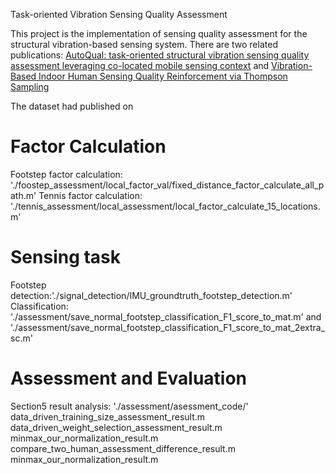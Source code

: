 Task-oriented Vibration Sensing Quality Assessment

This project is the implementation of sensing quality assessment for the structural vibration-based sensing system. 
There are two related publications: [AutoQual: task-oriented structural vibration sensing quality assessment leveraging co-located mobile sensing context](https://link.springer.com/article/10.1007/s42486-021-00073-3) and [Vibration-Based Indoor Human Sensing Quality Reinforcement via Thompson Sampling](https://dl.acm.org/doi/pdf/10.1145/3458648.3460012)

The dataset had published on 


# Factor Calculation
Footstep factor calculation: './foostep_assessment/local_factor_val/fixed_distance_factor_calculate_all_path.m'
Tennis factor calculation: './tennis_assessment/local_assessment/local_factor_calculate_15_locations.m'

# Sensing task
Footstep detection:'./signal_detection/IMU_groundtruth_footstep_detection.m'
Classification: './assessment/save_normal_footstep_classification_F1_score_to_mat.m' and './assessment/save_normal_footstep_classification_F1_score_to_mat_2extra_sc.m'

# Assessment and Evaluation
Section5 result analysis: './assessment/asessment_code/'
data_driven_training_size_assessment_result.m
data_driven_weight_selection_assessment_result.m
minmax_our_normalization_result.m
compare_two_human_assessment_difference_result.m
minmax_our_normalization_result.m



